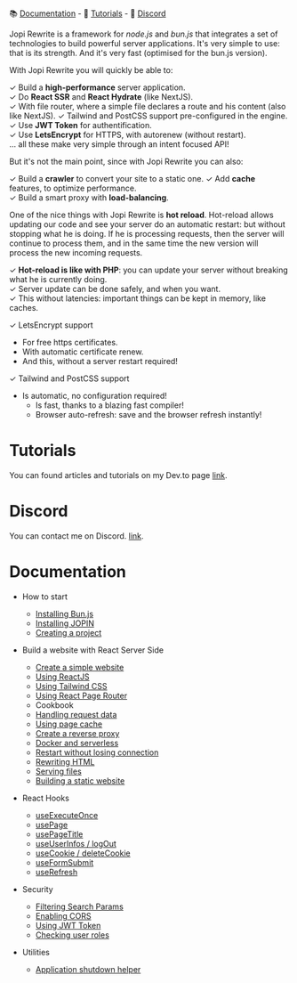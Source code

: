 📚 [Documentation](#documentation) - 🚀 [Tutorials](#tutorials) - 💬 [Discord](#discord)

Jopi Rewrite is a framework for *node.js* and *bun.js* that integrates a set of technologies to build powerful server applications.
It's very simple to use: that is its strength. And it's very fast (optimised for the bun.js version).

With Jopi Rewrite you will quickly be able to:

✓ Build a **high-performance** server application.  
✓ Do **React SSR** and **React Hydrate** (like NextJS).  
✓ With file router, where a simple file declares a route and his content (also like NextJS).
✓ Tailwind and PostCSS support pre-configured in the engine.  
✓ Use **JWT Token** for authentification.  
✓ Use **LetsEncrypt** for HTTPS, with autorenew (without restart).  
... all these make very simple through an intent focused API!

But it's not the main point, since with Jopi Rewrite you can also:

✓ Build a **crawler** to convert your site to a static one.
✓ Add **cache** features, to optimize performance.  
✓ Build a smart proxy with **load-balancing**.  

One of the nice things with Jopi Rewrite is **hot reload**. Hot-reload allows updating our code and see your server do
an automatic restart: but without stopping what he is doing. If he is processing requests, then the server will continue
to process them, and in the same time the new version will process the new incoming requests.

✓ **Hot-reload is like with PHP**: you can update your server without breaking what he is currently doing.  
✓ Server update can be done safely, and when you want.  
✓ This without latencies: important things can be kept in memory, like caches.

✓ LetsEncrypt support
  * For free https certificates.
  * With automatic certificate renew.
  * And this, without a server restart required!

✓ Tailwind and PostCSS support
  * Is automatic, no configuration required!
    * Is fast, thanks to a blazing fast compiler!
    * Browser auto-refresh: save and the browser refresh instantly!

# Tutorials

You can found articles and tutorials on my Dev.to page [link](https://dev.to/johanpiquet).

# Discord

You can contact me on Discord. [link](https://discord.com/channels/1397868681253490728/1397868681253490731).

# Documentation

* How to start
    * [Installing Bun.js](_doc/how_to_start/installing_bunjs.md)
    * [Installing JOPIN](_doc/how_to_start/installing_jopin.md)
    * [Creating a project](_doc/how_to_start/creating_a_project.md)
* Build a website with React Server Side
    * [Create a simple website](_doc/reactjs/create_a_website.md)
    * [Using ReactJS](_doc/reactjs/using_reactjs.md)
    * [Using Tailwind CSS](_doc/reactjs/using_tailwind.md)
    * [Using React Page Router](_doc/reactjs/use_page_router.md)
  * Cookbook
  * [Handling request data](_doc/cookbook/handling_request_data.md)
  * [Using page cache](_doc/cookbook/using_page_cache.md)
  * [Create a reverse proxy](_doc/cookbook/create_a_reverse_proxy.md)
  * [Docker and serverless](_doc/cookbook/docker_and_serverless.md)
  * [Restart without losing connection](_doc/cookbook/restart_without_losing_connection.md)
  * [Rewriting HTML](_doc/cookbook/rewriting_html.md)
  * [Serving files](_doc/cookbook/serving_files.md)
  * [Building a static website](_doc/cookbook/static_web_site.md)
* React Hooks
    * [useExecuteOnce](_doc/hooks/use_execute_once.md)
    * [usePage](_doc/hooks/use_page.md)
    * [usePageTitle](_doc/hooks/use_page_title.md)
    * [useUserInfos / logOut](_doc/hooks/use_user_infos.md)
    * [useCookie / deleteCookie](_doc/hooks/use_cookie.md)
    * [useFormSubmit](_doc/hooks/use_form_submit.md)
    * [useRefresh](_doc/hooks/use_refresh.md)

* Security
    * [Filtering Search Params](_doc/security/filtering-search-params.md)
    * [Enabling CORS](_doc/security/enabling-cors.md)
    * [Using JWT Token](_doc/security/using-jwt-token.md)
    * [Checking user roles](_doc/security/checking-user-roles.md)
* Utilities
    * [Application shutdown helper](_doc/utilities/application-shutdown-helper.md)